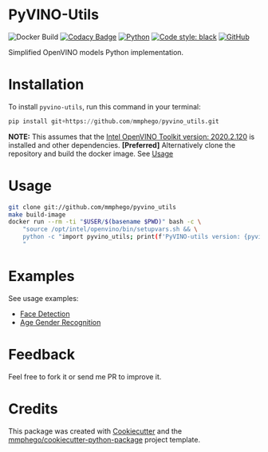 # PyVINO-Utils

![Docker Build](https://github.com/B0N0AI/pyvino_utils/workflows/PyVINO%20Utils%20-%20Package%20with%20Docker/badge.svg)
[![Codacy Badge](https://api.codacy.com/project/badge/Grade/43713e0b78f547e8912ff05c9350cffb)](https://app.codacy.com/app/mmphego/pyvino_utils?utm_source=github.com&utm_medium=referral&utm_content=mmphego/pyvino_utils&utm_campaign=Badge_Grade_Dashboard)
[![Python](https://img.shields.io/badge/Python-3.6%2B-red.svg)](https://www.python.org/downloads/)
[![Code style: black](https://img.shields.io/badge/code%20style-black-000000.svg)](https://github.com/psf/black)
[![GitHub](https://img.shields.io/github/license/mmphego/pyvino_utils.svg)](LICENSE)

Simplified OpenVINO models Python implementation.

# Installation

To install `pyvino-utils`, run this command in your terminal:

```python
pip install git+https://github.com/mmphego/pyvino_utils.git
```

**NOTE:** This assumes that the [Intel OpenVINO Toolkit version: 2020.2.120](https://software.intel.com/content/www/us/en/develop/tools/openvino-toolkit/choose-download.html) is installed and other dependencies. 
**[Preferred]** Alternatively clone the repository and build the docker image. See [Usage](#usage)

# Usage

```bash
git clone git://github.com/mmphego/pyvino_utils
make build-image
docker run --rm -ti "$USER/$(basename $PWD)" bash -c \
    "source /opt/intel/openvino/bin/setupvars.sh && \
    python -c "import pyvino_utils; print(f'PyVINO-utils version: {pyvino_utils.__version__}')"
    "
```

# Examples

See usage examples:

- [Face Detection](examples/face_detection)
- [Age Gender Recognition](examples/age_gender_recognition)

# Feedback

Feel free to fork it or send me PR to improve it.

# Credits

This package was created with [Cookiecutter](https://github.com/audreyr/cookiecutter) and the [mmphego/cookiecutter-python-package](https://github.com/mmphego/cookiecutter-python-package) project template.

